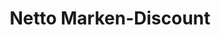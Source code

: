 ---
title: "Netto Marken-Discount"
url: /halle-saale/netto-marken-discount-birkhahnweg/
shop: Supermarkt
---